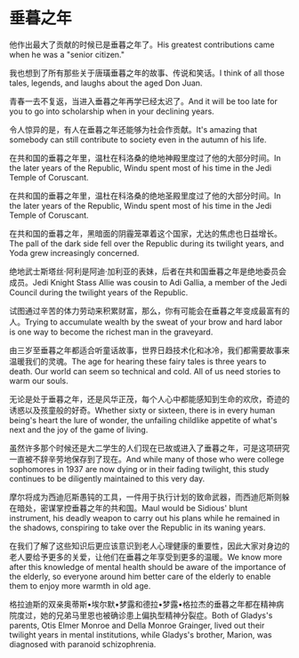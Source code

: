 # 垂暮之年

<p><span class="chinese">他作出最大了贡献的时候已是垂暮之年了。</span><span class="english">His greatest contributions came when he was a "senior citizen."</span></p>

<p><span class="chinese">我也想到了所有那些关于唐璜垂暮之年的故事、传说和笑话。</span><span class="english">I think of all those tales, legends, and laughs about the aged Don Juan.</span></p>

<p><span class="chinese">青春一去不复返，当进入垂暮之年再学已经太迟了。</span><span class="english">And it will be too late for you to go into scholarship when in your declining years.</span></p>

<p><span class="chinese">令人惊异的是，有人在垂暮之年还能够为社会作贡献。</span><span class="english">It's amazing that somebody can still contribute to society even in the autumn of his life.</span></p>

<p><span class="chinese">在共和国的垂暮之年里，温杜在科洛桑的绝地神殿里度过了他的大部分时间。</span><span class="english">In the later years of the Republic, Windu spent most of his time in the Jedi Temple of Coruscant.</span></p>

<p><span class="chinese">在共和国的垂暮之年里，温杜在科洛桑的绝地圣殿里度过了他的大部分时间。</span><span class="english">In the later years of the Republic, Windu spent most of his time in the Jedi Temple of Coruscant.</span></p>

<p><span class="chinese">在共和国的垂暮之年，黑暗面的阴霾笼罩着这个国家，尤达的焦虑也日益增长。</span><span class="english">The pall of the dark side fell over the Republic during its twilight years, and Yoda grew increasingly concerned.</span></p>

<p><span class="chinese">绝地武士斯塔丝·阿利是阿迪·加利亚的表妹，后者在共和国垂暮之年是绝地委员会成员。</span><span class="english">Jedi Knight Stass Allie was cousin to Adi Gallia, a member of the Jedi Council during the twilight years of the Republic.</span></p>

<p><span class="chinese">试图通过辛苦的体力劳动来积累财富，那么，你有可能会在垂暮之年变成最富有的人。</span><span class="english">Trying to accumulate wealth by the sweat of your brow and hard labor is one way to become the richest man in the graveyard.</span></p>

<p><span class="chinese">由三岁至垂暮之年都适合听童话故事，世界日趋技术化和冰冷，我们都需要故事来温暖我们的灵魂。</span><span class="english">The age for hearing these fairy tales is three years to death. Our world can seem so technical and cold. All of us need stories to warm our souls.</span></p>

<p><span class="chinese">无论是处于垂暮之年，还是风华正茂，每个人心中都能感知到生命的欢欣，奇迹的诱惑以及孩童般的好奇。</span><span class="english">Whether sixty or sixteen, there is in every human being's heart the lure of wonder, the unfailing childlike appetite of what's next and the joy of the game of living.</span></p>

<p><span class="chinese">虽然许多那个时候还是大二学生的人们现在已故或进入了垂暮之年，可是这项研究一直被不辞辛劳地保存到了现在。</span><span class="english">And while many of those who were college sophomores in 1937 are now dying or in their fading twilight, this study continues to be diligently maintained to this very day.</span></p>

<p><span class="chinese">摩尔将成为西迪厄斯愚钝的工具，一件用于执行计划的致命武器，而西迪厄斯则躲在暗处，密谋掌控垂暮之年的共和国。</span><span class="english">Maul would be Sidious' blunt instrument, his deadly weapon to carry out his plans while he remained in the shadows, conspiring to take over the Republic in its waning years.</span></p>

<p><span class="chinese">在我们了解了这些知识后更应该意识到老人心理健康的重要性，因此大家对身边的老人要给予更多的关爱，让他们在垂暮之年享受到更多的温暖。</span><span class="english">We know more after this knowledge of mental health should be aware of the importance of the elderly, so everyone around him better care of the elderly to enable them to enjoy more warmth in old age.</span></p>

<p><span class="chinese">格拉迪斯的双亲奥蒂斯•埃尔默•梦露和德拉•梦露•格拉杰的垂暮之年都在精神病院度过，她的兄弟马里恩也被确诊患上偏执型精神分裂症。</span><span class="english">Both of Gladys's parents, Otis Elmer Monroe and Della Monroe Grainger, lived out their twilight years in mental institutions, while Gladys's brother, Marion, was diagnosed with paranoid schizophrenia.</span></p>

